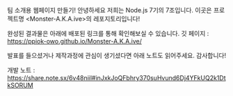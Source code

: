 팀 소개용 웹페이지 만들기! 
안녕하세요 저희는 Node.js 7기의 7조입니다.
이곳은 프로젝트명 <Monster-A.K.A.ive>의 레포지토리입니다!

완성된 결과물은 아래에 배포된 링크를 통해 확인해보실 수 있습니다.
깃 페이지 : https://ppiok-owo.github.io/Monster-A.K.A.ive/

발표를 들으셨거나 제작과정에 관심이 생기셨다면 아래 노트도 읽어주세요.
감사합니다!

개발 노트 : https://share.note.sx/6v48niil#inJxkJoQFbhry370suHvund6Dj4YFkUQ2k1DtkSORUM
